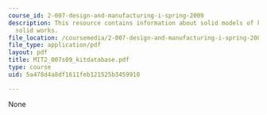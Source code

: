 ```yaml
---
course_id: 2-007-design-and-manufacturing-i-spring-2009
description: This resource contains information about solid models of kit parts in
  solid works.
file_location: /coursemedia/2-007-design-and-manufacturing-i-spring-2009/5a478d4a8df1611feb121525b3459910_MIT2_007s09_kitdatabase.pdf
file_type: application/pdf
layout: pdf
title: MIT2_007s09_kitdatabase.pdf
type: course
uid: 5a478d4a8df1611feb121525b3459910

---
```

None